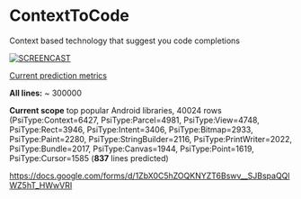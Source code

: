# ContextToCode
Context based technology that suggest you code completions 

[![SCREENCAST](https://img.youtube.com/vi/lCiYBMB9cvM/hqdefault.jpg)](https://www.youtube.com/watch?v=lCiYBMB9cvM&t)

[Current prediction metrics](../master/data/patterns/metrics)

**All lines:** ~ 300000

**Current scope** top popular Android libraries, 40024 rows (PsiType:Context=6427, PsiType:Parcel=4981, PsiType:View=4748,
PsiType:Rect=3946, PsiType:Intent=3406, PsiType:Bitmap=2933, PsiType:Paint=2280, PsiType:StringBuilder=2116, PsiType:PrintWriter=2022,   PsiType:Bundle=2017, PsiType:Canvas=1944, PsiType:Point=1619, PsiType:Cursor=1585 (**837** lines predicted)


https://docs.google.com/forms/d/1ZbX0C5hZOQKNYZT6Bswv__SJBspaQQlWZ5hT_HWwVRI


